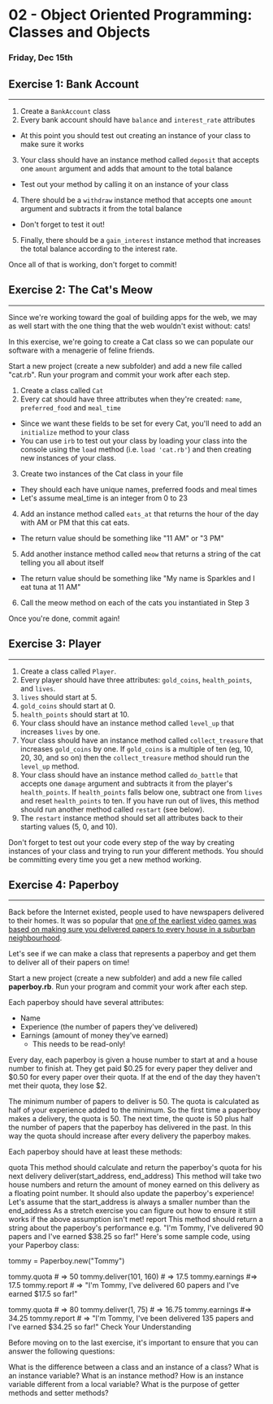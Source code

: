 # 02 - Object Oriented Programming: Classes and Objects
### Friday, Dec 15th

## Exercise 1: Bank Account
___

1. Create a ```BankAccount``` class
1. Every bank account should have ```balance``` and ```interest_rate``` attributes
  * At this point you should test out creating an instance of your class to make sure it works
3. Your class should have an instance method called ```deposit``` that accepts one ```amount``` argument and adds that amount to the total balance
  * Test out your method by calling it on an instance of your class
4. There should be a ```withdraw``` instance method that accepts one ```amount``` argument and subtracts it from the total balance
  * Don't forget to test it out!
5. Finally, there should be a ```gain_interest``` instance method that increases the total balance according to the interest rate.  

Once all of that is working, don't forget to commit!

## Exercise 2: The Cat's Meow
___
Since we're working toward the goal of building apps for the web, we may as well start with the one thing that the web wouldn't exist without: cats!

In this exercise, we're going to create a Cat class so we can populate our software with a menagerie of feline friends.

Start a new project (create a new subfolder) and add a new file called "cat.rb". Run your program and commit your work after each step.

1. Create a class called ```Cat```
2. Every cat should have three attributes when they're created: ```name```, ```preferred_food``` and ```meal_time```
  * Since we want these fields to be set for every Cat, you'll need to add an ```initialize``` method to your class
  * You can use ```irb``` to test out your class by loading your class into the console using the ```load``` method (i.e. ```load 'cat.rb'```) and then creating new instances of your class.
3. Create two instances of the Cat class in your file
  * They should each have unique names, preferred foods and meal times
  * Let's assume meal_time is an integer from 0 to 23
4. Add an instance method called ```eats_at``` that returns the hour of the day with AM or PM that this cat eats.
  * The return value should be something like "11 AM" or "3 PM"
5. Add another instance method called ```meow``` that returns a string of the cat telling you all about itself
  * The return value should be something like "My name is Sparkles and I eat tuna at 11 AM"
6. Call the meow method on each of the cats you instantiated in Step 3  

Once you're done, commit again!

## Exercise 3: Player
___
1. Create a class called ```Player```.
2. Every player should have three attributes: ```gold_coins```, ```health_points```, and ```lives```.
3. ```lives``` should start at 5.
4. ```gold_coins``` should start at 0.
5. ```health_points``` should start at 10.
6. Your class should have an instance method called ```level_up``` that increases ```lives``` by one.
7. Your class should have an instance method called ```collect_treasure``` that increases ```gold_coins``` by one. If ```gold_coins``` is a multiple of ten (eg, 10, 20, 30, and so on) then the ```collect_treasure``` method should run the ```level_up``` method.
8. Your class should have an instance method called ```do_battle``` that accepts one ```damage``` argument and subtracts it from the player's ```health_points```. If ```health_points``` falls below one, subtract one from ``lives`` and reset ```health_points``` to ten. If you have run out of lives, this method should run another method called ```restart``` (see below).
9. The ```restart``` instance method should set all attributes back to their starting values (5, 0, and 10).  

Don't forget to test out your code every step of the way by creating instances of your class and trying to run your different methods. You should be committing every time you get a new method working.

## Exercise 4: Paperboy
___
Back before the Internet existed, people used to have newspapers delivered to their homes. It was so popular that [one of the earliest video games was based on making sure you delivered papers to every house in a suburban neighbourhood](https://en.wikipedia.org/wiki/Paperboy_(video_game)).

Let's see if we can make a class that represents a paperboy and get them to deliver all of their papers on time!

Start a new project (create a new subfolder) and add a new file called **paperboy.rb**. Run your program and commit your work after each step.

Each paperboy should have several attributes:

  * Name
  * Experience (the number of papers they've delivered)
  * Earnings (amount of money they've earned)
    * This needs to be read-only!  
    
Every day, each paperboy is given a house number to start at and a house number to finish at. They get paid $0.25 for every paper they deliver and $0.50 for every paper over their quota. If at the end of the day they haven't met their quota, they lose $2.

The minimum number of papers to deliver is 50. The quota is calculated as half of your experience added to the minimum. So the first time a paperboy makes a delivery, the quota is 50. The next time, the quote is 50 plus half the number of papers that the paperboy has delivered in the past. In this way the quota should increase after every delivery the paperboy makes.

Each paperboy should have at least these methods:

quota
This method should calculate and return the paperboy's quota for his next delivery
deliver(start_address, end_address)
This method will take two house numbers and return the amount of money earned on this delivery as a floating point number. It should also update the paperboy's experience!
Let's assume that the start_address is always a smaller number than the end_address
As a stretch exercise you can figure out how to ensure it still works if the above assumption isn't met!
report
This method should return a string about the paperboy's performance
e.g. "I'm Tommy, I've delivered 90 papers and I've earned $38.25 so far!"
Here's some sample code, using your Paperboy class:

tommy = Paperboy.new("Tommy")

tommy.quota # => 50
tommy.deliver(101, 160) # => 17.5
tommy.earnings #=> 17.5
tommy.report # => "I'm Tommy, I've delivered 60 papers and I've earned $17.5 so far!"

tommy.quota # => 80
tommy.deliver(1, 75) # => 16.75
tommy.earnings #=> 34.25
tommy.report # => "I'm Tommy, I've been delivered 135 papers and I've earned $34.25 so far!"
Check Your Understanding

Before moving on to the last exercise, it's important to ensure that you can answer the following questions:

What is the difference between a class and an instance of a class?
What is an instance variable?
What is an instance method?
How is an instance variable different from a local variable?
What is the purpose of getter methods and setter methods?
